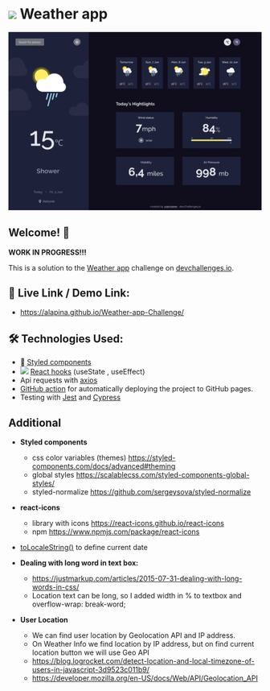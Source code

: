# <img src="https://emojis.slackmojis.com/emojis/images/1614289491/15051/meow_squee.png?1614289491" width="30"/> Weather app

![Design preview for the Weather app coding challenge](/src/images/preview.jpg)

<!-- <img src="./src/images/preview.jpg" width="70%"/> -->

## Welcome! 👋

**WORK IN PROGRESS!!!**

This is a solution to the [Weather app](https://devchallenges.io/challenges/mM1UIenRhK808W8qmLWv) challenge on [devchallenges.io](https://devchallenges.io).

## 🔗 Live Link / Demo Link:

- https://alapina.github.io/Weather-app-Challenge/

## 🛠 Technologies Used:

- 💅 [Styled components](https://styled-components.com/)
- <img src="https://emojis.slackmojis.com/emojis/images/1473950148/1161/react.png?1473950148" width="15"/> [React hooks](https://reactjs.org/docs/hooks-intro.html) (useState , useEffect)
- Api requests with [axios](https://github.com/axios/axios)
- [GitHub action](https://github.com/JamesIves/github-pages-deploy-action) for automatically deploying the project to GitHub pages.
- Testing with [Jest](https://jestjs.io/) and [Cypress](https://www.cypress.io/)

## Additional

- **Styled components**

  - css color variables (themes) https://styled-components.com/docs/advanced#theming
  - global styles https://scalablecss.com/styled-components-global-styles/
  - styled-normalize https://github.com/sergeysova/styled-normalize

- **react-icons**

  - library with icons https://react-icons.github.io/react-icons
  - npm https://www.npmjs.com/package/react-icons
  
- [toLocaleString()](https://developer.mozilla.org/en-US/docs/Web/JavaScript/Reference/Global_Objects/Date/toLocaleString) to define current date

- **Dealing with long word in text box:**

  - https://justmarkup.com/articles/2015-07-31-dealing-with-long-words-in-css/
  - Location text can be long, so I added width in % to textbox and overflow-wrap: break-word;

- **User Location**
  - We can find user location by Geolocation API and IP address.
  - On Weather Info we find location by IP address, but on find current location button we will use Geo API
  - https://blog.logrocket.com/detect-location-and-local-timezone-of-users-in-javascript-3d9523c011b9/
  - https://developer.mozilla.org/en-US/docs/Web/API/Geolocation_API
